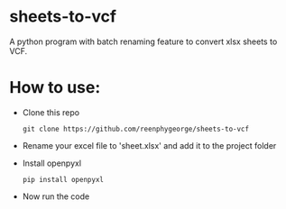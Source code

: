 # sheets-to-vcf
A python program with batch renaming feature to convert xlsx sheets to VCF.

# How to use:
* Clone this repo

      git clone https://github.com/reenphygeorge/sheets-to-vcf
* Rename your excel file to 'sheet.xlsx' and add it to the project folder
* Install openpyxl

      pip install openpyxl
* Now run the code
